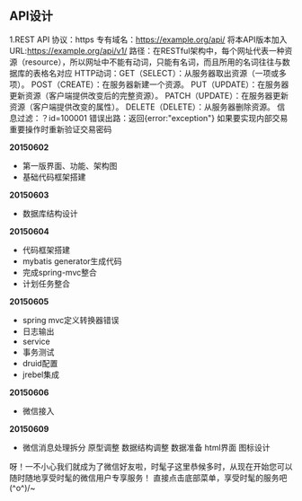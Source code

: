 ## API设计
1.REST API
    协议：https
    专有域名：https://example.org/api/
    将本API版本加入URL:https://example.org/api/v1/
    路径：在RESTful架构中，每个网址代表一种资源（resource），所以网址中不能有动词，只能有名词，而且所用的名词往往与数据库的表格名对应
    HTTP动词：GET（SELECT）：从服务器取出资源（一项或多项）。
           POST（CREATE）：在服务器新建一个资源。
           PUT（UPDATE）：在服务器更新资源（客户端提供改变后的完整资源）。
           PATCH（UPDATE）：在服务器更新资源（客户端提供改变的属性）。
           DELETE（DELETE）：从服务器删除资源。
    信息过滤：？id=100001
    错误出路：返回{error:"exception"}
    如果要实现内部交易重要操作时重新验证交易密码



**20150602**

* 第一版界面、功能、架构图
* 基础代码框架搭建

**20150603**

* 数据库结构设计

**20150604**

* 代码框架搭建
* mybatis generator生成代码
* 完成spring-mvc整合
* 计划任务整合

**20150605**
* spring mvc定义转换器错误
* 日志输出
* service
* 事务测试
* druid配置
* jrebel集成

**20150606**
* 微信接入

**20150609**
* 微信消息处理拆分
原型调整
数据结构调整
数据准备
html界面
图标设计


呀！一不小心我们就成为了微信好友啦，时髦子这里恭候多时，从现在开始您可以随时随地享受时髦的微信用户专享服务！
直接点击底部菜单，享受时髦的服务吧\(^o^)/~
